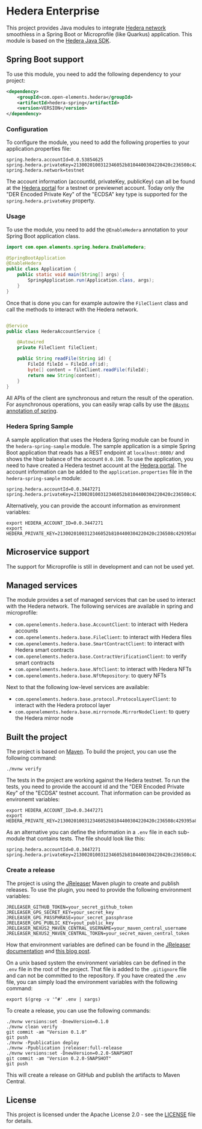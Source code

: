 # Hedera Enterprise
This project provides Java modules to integrate [Hedera network](https://hedera.com) smoothless in a Spring Boot or Microprofile (like Quarkus) application.
This module is based on the [Hedera Java SDK](https://github.com/hashgraph/hedera-sdk-java).

## Spring Boot support

To use this module, you need to add the following dependency to your project:

```xml 
<dependency>
    <groupId>com.open-elements.hedera</groupId>
    <artifactId>hedera-spring</artifactId>
    <version>VERSION</version> 
</dependency>
```

### Configuration

To configure the module, you need to add the following properties to your application.properties file:

```properties
spring.hedera.accountId=0.0.53854625
spring.hedera.privateKey=2130020100312346052b8104400304220420c236508c429395a8180b1230f436d389adc5afaa9145456783b57b2045c6cc37
spring.hedera.network=testnet
```

The account information (accountId, privateKey, publicKey) can all be found at the
[Hedera portal](https://portal.hedera.com/) for a testnet or previewnet account.
Today only the "DER Encoded Private Key" of the "ECDSA" key type is supported for the `spring.hedera.privateKey` property.

### Usage

To use the module, you need to add the `@EnableHedera` annotation to your Spring Boot application class.

```java
import com.open.elements.spring.hedera.EnableHedera;

@SpringBootApplication
@EnableHedera
public class Application {
    public static void main(String[] args) {
        SpringApplication.run(Application.class, args);
    }
}
```
 
Once that is done you can for example autowire the `FileClient` class and call the methods to interact with the Hedera network.

```java

@Service
public class HederaAccountService {

    @Autowired
    private FileClient fileClient;

    public String readFile(String id) {
        FileId fileId = FileId.of(id);
        byte[] content = fileClient.readFile(fileId);
        return new String(content);
    }
}
```

All APIs of the client are synchronous and return the result of the operation. For asynchronous operations, you can
easily wrap calls by use the [`@Async` annotation of spring](https://spring.io/guides/gs/async-method).

### Hedera Spring Sample

A sample application that uses the Hedera Spring module can be found in the `hedera-spring-sample` module.
The sample application is a simple Spring Boot application that reads has a REST endpoint at `localhost:8080/` and 
shows the hbar balance of the account `0.0.100`.
To use the application, you need to have created a Hedera testnet account at the [Hedera portal](https://portal.hedera.com/).
The account information can be added to the `application.properties` file in the `hedera-spring-sample` module:
```properties
spring.hedera.accountId=0.0.3447271
spring.hedera.privateKey=2130020100312346052b8104400304220420c236508c429395a8180b1230f436d389adc5afaa9145456783b57b2045c6cc37
```

Alternatively, you can provide the account information as environment variables:
```shell
export HEDERA_ACCOUNT_ID=0.0.3447271
export HEDERA_PRIVATE_KEY=2130020100312346052b8104400304220420c236508c429395a8180b1230f436d389adc5afaa9145456783b57b2045c6cc37
```

## Microservice support

The support for Microprofile is still in development and can not be used yet.

## Managed services

The module provides a set of managed services that can be used to interact with the Hedera network.
The following services are available in spring and microprofile:

- `com.openelements.hedera.base.AccountClient`: to interact with Hedera accounts
- `com.openelements.hedera.base.FileClient`: to interact with Hedera files
- `com.openelements.hedera.base.SmartContractClient`: to interact with Hedera smart contracts
- `com.openelements.hedera.base.ContractVerificationClient`: to verify smart contracts
- `com.openelements.hedera.base.NftClient`: to interact with Hedera NFTs
- `com.openelements.hedera.base.NftRepository`: to query NFTs

Next to that the following low-level services are available:

- `com.openelements.hedera.base.protocol.ProtocolLayerClient`: to interact with the Hedera protocol layer
- `com.openelements.hedera.base.mirrornode.MirrorNodeClient`: to query the Hedera mirror node 

## Built the project

The project is based on [Maven](https://maven.apache.org/). To build the project, you can use the following command:

```shell
./mvnw verify
```

The tests in the project are working against the Hedera testnet.
To run the tests, you need to provide the account id and the "DER Encoded Private Key" of the "ECDSA" testnet account.
That information can be provided as environemt variables:
 
```shell
export HEDERA_ACCOUNT_ID=0.0.3447271
export HEDERA_PRIVATE_KEY=2130020100312346052b8104400304220420c236508c429395a8180b1230f436d389adc5afaa9145456783b57b2045c6cc37
```

As an alternative you can define the information in a `.env` file in each sub-module that contains tests.
The file should look like this:

```
spring.hedera.accountId=0.0.3447271
spring.hedera.privateKey=2130020100312346052b8104400304220420c236508c429395a8180b1230f436d389adc5afaa9145456783b57b2045c6cc37
```

### Create a release

The project is using the [JReleaser](https://jreleaser.org) Maven plugin to create and publish releases.
To use the plugin, you need to provide the following environment variables:

```
JRELEASER_GITHUB_TOKEN=your_secret_github_token
JRELEASER_GPG_SECRET_KEY=your_secret_key
JRELEASER_GPG_PASSPHRASE=your_secret_passphrase
JRELEASER_GPG_PUBLIC_KEY=yout_public_key
JRELEASER_NEXUS2_MAVEN_CENTRAL_USERNAME=your_maven_central_username
JRELEASER_NEXUS2_MAVEN_CENTRAL_TOKEN=your_secret_maven_central_token
```

How that environment variables are defined can be found in the
[JReleaser documentation](https://jreleaser.org/guide/latest/examples/maven/maven-central.html) and 
[this blog post](https://foojay.io/today/how-to-release-a-java-module-with-jreleaser-to-maven-central-with-github-actions/).

On a unix based system the environment variables can be defined in the `.env` file in the root of the project.
That file is added to the `.gitignore` file and can not be committed to the repository.
If you have created the `.env` file, you can simply load the environment variables with the following command:

```shell
export $(grep -v '^#' .env | xargs)
```

To create a release, you can use the following commands:

```shell
./mvnw versions:set -DnewVersion=0.1.0
./mvnw clean verify
git commit -am "Version 0.1.0"
git push
./mvnw -Ppublication deploy
./mvnw -Ppublication jreleaser:full-release
./mvnw versions:set -DnewVersion=0.2.0-SNAPSHOT
git commit -am "Version 0.2.0-SNAPSHOT"
git push
```

This will create a release on GitHub and publish the artifacts to Maven Central.

## License

This project is licensed under the Apache License 2.0 - see the [LICENSE](LICENSE) file for details.

